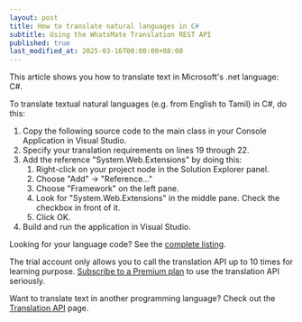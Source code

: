 ```yaml
---
layout: post
title: How to translate natural languages in C#
subtitle: Using the WhatsMate Translation REST API
published: true
last_modified_at: 2025-03-16T00:00:00+08:00
---
```


This article shows you how to translate text in Microsoft's .net language: C#.


To translate textual natural languages (e.g. from English to Tamil) in C#, do this:

1. Copy the following source code to the main class in your Console Application in Visual Studio.  <script src="https://gist.github.com/whatsmate/da3c4db9d38e29a1a72c805cf34679bc.js"></script>
2. Specify your translation requirements on lines 19 through 22.
3. Add the reference "System.Web.Extensions" by doing this:
   1. Right-click on your project node in the Solution Explorer panel.
   2. Choose "Add" -> "Reference..."
   3. Choose "Framework" on the left pane.
   4. Look for "System.Web.Extensions" in the middle pane. Check the checkbox in front of it.
   5. Click OK.
4. Build and run the application in Visual Studio.


Looking for your language code? See the <a target="_blank" href="http://api.whatsmate.net/v1/translation/supported-codes">complete listing</a>.


The trial account only allows you to call the translation API up to 10 times for learning purpose. [Subscribe to a Premium plan](https://www.whatsmate.net/translation-subscribe.html) to use the translation API seriously.


Want to translate text in another programming language? Check out the [Translation API](https://www.whatsmate.net/translation-api.html) page.


<br>

